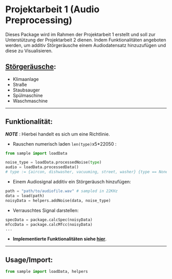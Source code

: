 # Projektarbeit 1 (Audio Preprocessing)

Dieses Package wird im Rahmen der Projektarbeit 1 erstellt und soll zur Unterstützung der Projektarbeit 2 dienen. Indem
Funktionalitäten angeboten werden, um additiv Störgeräusche einem Audiodatensatz hinzuzufügen und diese zu
Visualisieren.

## [Störgeräusche](noise_data/README.md):

* Klimaanlage
* Straße
* Staubsauger
* Spülmaschine
* Waschmaschine

---

## Funktionalität:

__*NOTE*__ : Hierbei handelt es sich um eine Richtlinie. 

+ Rauschen numerisch laden ```len(type)```x5*22050 :
 ```python
from sample import loadData

noise_type = loadData.processedNoise(type)
audio = loadData.processedData()
# type := {aircon, dishwasher, vacuuming, street, washer} {type == None -> all}
```
   
+ Einem Audiosignal additiv ein Störgeräusch hinzufügen:
 ```python
path = "path/to/audiofile.wav" # sampled in 22KHz
data = load(path)
noisyData = helpers.addNoise(data, noise_type)
```
+ Verrauschtes Signal darstellen:
```python
specData = package.calcSpec(noisyData)
mfccData = package.calcMfcc(noisyData)
...
```
+ __Implementierte Funktionalitäten siehe [hier](noise_data/README.md)__.
---

## Usage/Import:

```python
from sample import loadData, helpers
```
